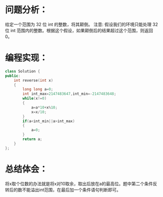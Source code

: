 # 问题分析：
给定一个范围为 32 位 int 的整数，将其颠倒。
注意:
假设我们的环境只能处理 32 位 int 范围内的整数。根据这个假设，如果颠倒后的结果超过这个范围，则返回 0。

# 编程实现：
```C++
class Solution {
public:
    int reverse(int x)
    {
        long long a=0;
        int int_max=2147483647,int_min=-2147483648;
        while(x!=0)
        {
            a=a*10+x%10;
            x=x/10;
        }
        if(a<int_min||a>int_max)
        {
            a=0;
        }
        return a;
    }
};
```
# 总结体会：
将x取个位数的办法就是将x对10取余，取出后放在a的最高位。题中第二个条件反转后的数不能溢出int范围，在最后加一个条件语句判断即可。
